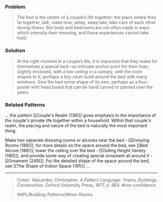 ### Problem
>The bed is the center of a couple’s life together: the place where they lie together, talk, make love, sleep, sleep late, take care of each other during illness. But beds and bedrooms are not often made in ways which intensity their meaning, and these experiences cannot take hold.

### Solution
>At the right moment in a couple’s life, it is important that they make for themselves a special bed—an intimate anchor point for their lives; slightly enclosed, with a low ceiling or a canopy, with the room shapes to it; perhaps a tiny room build around the bed with many windows. Give the bed some shape of its own, perhaps as a four-poster with head board that can be hand carved or painted over the years.

### Related Patterns
... the pattern [[Couple's Realm (136)]] gives emphasis to the importance of the couple's private life together within a household. Within that couple's realm, the placing and nature of the bed is naturally the most important thing.

Make two separate dressing rooms or alcoves near the bed - [[Dressing Rooms (189)]]; for more details on the space around the bed, see [[Bed Alcove (188)]]; lower the ceiling over the bed - [[Ceiling Height Variety (190)]], and provide some way of creating special ornament all around it - [[Ornament (249)]]. For the detailed shape of the space around the bed, see [[The Shape of Indoor Space (191)]] ...

---

> [!cite]- Alexander, Christopher. _A Pattern Language: Towns, Buildings, Construction_. Oxford University Press, 1977, p. 864.
> #low-confidence
>
> #APL/Building-Patterns/Minor-Rooms
